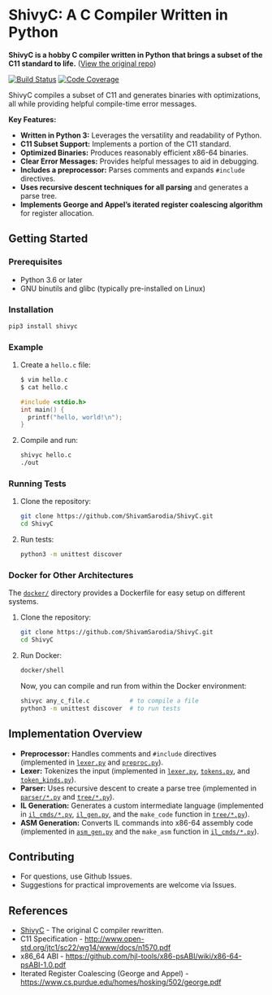 # ShivyC: A C Compiler Written in Python

**ShivyC is a hobby C compiler written in Python that brings a subset of the C11 standard to life.**  ([View the original repo](https://github.com/ShivamSarodia/ShivyC))

[![Build Status](https://travis-ci.org/ShivamSarodia/ShivyC.svg?branch=master)](https://travis-ci.org/ShivamSarodia/ShivyC)
[![Code Coverage](https://codecov.io/gh/ShivamSarodia/ShivyC/branch/master/graph/badge.svg)](https://codecov.io/gh/ShivamSarodia/ShivyC)

ShivyC compiles a subset of C11 and generates binaries with optimizations, all while providing helpful compile-time error messages.

**Key Features:**

*   **Written in Python 3:**  Leverages the versatility and readability of Python.
*   **C11 Subset Support:**  Implements a portion of the C11 standard.
*   **Optimized Binaries:** Produces reasonably efficient x86-64 binaries.
*   **Clear Error Messages:** Provides helpful messages to aid in debugging.
*   **Includes a preprocessor:** Parses comments and expands `#include` directives.
*   **Uses recursive descent techniques for all parsing** and generates a parse tree.
*   **Implements George and Appel’s iterated register coalescing algorithm** for register allocation.

## Getting Started

### Prerequisites
*   Python 3.6 or later
*   GNU binutils and glibc (typically pre-installed on Linux)

### Installation

```bash
pip3 install shivyc
```

### Example

1.  Create a `hello.c` file:

    ```c
    $ vim hello.c
    $ cat hello.c

    #include <stdio.h>
    int main() {
      printf("hello, world!\n");
    }
    ```

2.  Compile and run:

    ```bash
    shivyc hello.c
    ./out
    ```

### Running Tests

1.  Clone the repository:

    ```bash
    git clone https://github.com/ShivamSarodia/ShivyC.git
    cd ShivyC
    ```

2.  Run tests:

    ```bash
    python3 -m unittest discover
    ```

### Docker for Other Architectures

The [`docker/`](docker/) directory provides a Dockerfile for easy setup on different systems.

1.  Clone the repository:

    ```bash
    git clone https://github.com/ShivamSarodia/ShivyC.git
    cd ShivyC
    ```

2.  Run Docker:

    ```bash
    docker/shell
    ```

    Now, you can compile and run from within the Docker environment:

    ```bash
    shivyc any_c_file.c           # to compile a file
    python3 -m unittest discover  # to run tests
    ```

## Implementation Overview

*   **Preprocessor:** Handles comments and `#include` directives (implemented in [`lexer.py`](shivyc/lexer.py) and [`preproc.py`](shivyc/lexer.py)).
*   **Lexer:** Tokenizes the input (implemented in [`lexer.py`](shivyc/lexer.py), [`tokens.py`](shivyc/tokens.py), and [`token_kinds.py`](shivyc/token_kinds.py)).
*   **Parser:** Uses recursive descent to create a parse tree (implemented in [`parser/*.py`](shivyc/parser/) and [`tree/*.py`](shivyc/tree/)).
*   **IL Generation:** Generates a custom intermediate language (implemented in [`il_cmds/*.py`](shivyc/il_cmds/), [`il_gen.py`](shivyc/il_gen.py), and the `make_code` function in [`tree/*.py`](shivyc/tree/)).
*   **ASM Generation:** Converts IL commands into x86-64 assembly code (implemented in [`asm_gen.py`](shivyc/asm_gen.py) and the `make_asm` function in [`il_cmds/*.py`](shivyc/il_cmds/)).

## Contributing

*   For questions, use Github Issues.
*   Suggestions for practical improvements are welcome via Issues.

## References

*   [ShivyC](https://github.com/ShivamSarodia/ShivC) - The original C compiler rewritten.
*   C11 Specification - http://www.open-std.org/jtc1/sc22/wg14/www/docs/n1570.pdf
*   x86_64 ABI - https://github.com/hjl-tools/x86-psABI/wiki/x86-64-psABI-1.0.pdf
*   Iterated Register Coalescing (George and Appel) - https://www.cs.purdue.edu/homes/hosking/502/george.pdf